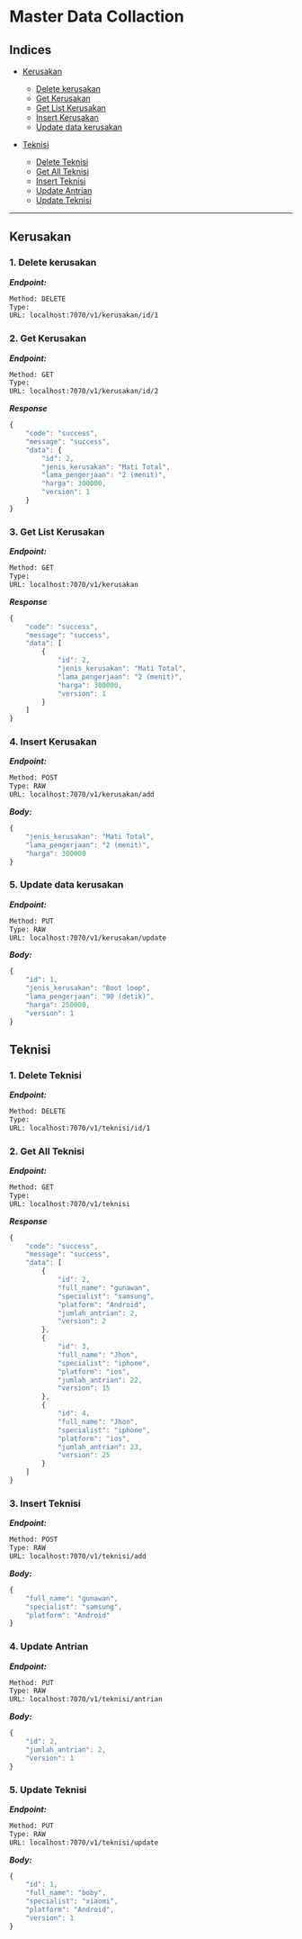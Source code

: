 
# Master Data Collaction



## Indices

* [Kerusakan](#kerusakan)

  * [Delete kerusakan](#1-delete-kerusakan)
  * [Get Kerusakan](#2-get-kerusakan)
  * [Get List Kerusakan](#3-get-list-kerusakan)
  * [Insert Kerusakan](#4-insert-kerusakan)
  * [Update data kerusakan](#5-update-data-kerusakan)

* [Teknisi](#teknisi)

  * [Delete Teknisi](#1-delete-teknisi)
  * [Get All Teknisi](#2-get-all-teknisi)
  * [Insert Teknisi](#3-insert-teknisi)
  * [Update Antrian](#4-update-antrian)
  * [Update Teknisi](#5-update-teknisi)


--------


## Kerusakan



### 1. Delete kerusakan



***Endpoint:***

```bash
Method: DELETE
Type: 
URL: localhost:7070/v1/kerusakan/id/1
```



### 2. Get Kerusakan



***Endpoint:***

```bash
Method: GET
Type: 
URL: localhost:7070/v1/kerusakan/id/2
```

***Response***

```js
{
    "code": "success",
    "message": "success",
    "data": {
        "id": 2,
        "jenis_kerusakan": "Mati Total",
        "lama_pengerjaan": "2 (menit)",
        "harga": 300000,
        "version": 1
    }
}
```


### 3. Get List Kerusakan



***Endpoint:***

```bash
Method: GET
Type: 
URL: localhost:7070/v1/kerusakan
```


***Response***

```js
{
    "code": "success",
    "message": "success",
    "data": [
        {
            "id": 2,
            "jenis_kerusakan": "Mati Total",
            "lama_pengerjaan": "2 (menit)",
            "harga": 300000,
            "version": 1
        }
    ]
}
```



### 4. Insert Kerusakan



***Endpoint:***

```bash
Method: POST
Type: RAW
URL: localhost:7070/v1/kerusakan/add
```



***Body:***

```js        
{
    "jenis_kerusakan": "Mati Total",
    "lama_pengerjaan": "2 (menit)",
    "harga": 300000
}
```



### 5. Update data kerusakan



***Endpoint:***

```bash
Method: PUT
Type: RAW
URL: localhost:7070/v1/kerusakan/update
```



***Body:***

```js        
{
    "id": 1,
    "jenis_kerusakan": "Boot loop",
    "lama_pengerjaan": "90 (detik)",
    "harga": 250000,
    "version": 1
}
```



## Teknisi



### 1. Delete Teknisi



***Endpoint:***

```bash
Method: DELETE
Type: 
URL: localhost:7070/v1/teknisi/id/1
```



### 2. Get All Teknisi



***Endpoint:***

```bash
Method: GET
Type: 
URL: localhost:7070/v1/teknisi
```

***Response***

```js
{
    "code": "success",
    "message": "success",
    "data": [
        {
            "id": 2,
            "full_name": "gunawan",
            "specialist": "samsung",
            "platform": "Android",
            "jumlah_antrian": 2,
            "version": 2
        },
        {
            "id": 3,
            "full_name": "Jhon",
            "specialist": "iphone",
            "platform": "ios",
            "jumlah_antrian": 22,
            "version": 15
        },
        {
            "id": 4,
            "full_name": "Jhon",
            "specialist": "iphone",
            "platform": "ios",
            "jumlah_antrian": 23,
            "version": 25
        }
    ]
}
```


### 3. Insert Teknisi



***Endpoint:***

```bash
Method: POST
Type: RAW
URL: localhost:7070/v1/teknisi/add
```



***Body:***

```js        
{
    "full_name": "gunawan",
    "specialist": "samsung",
    "platform": "Android"
}
```



### 4. Update Antrian



***Endpoint:***

```bash
Method: PUT
Type: RAW
URL: localhost:7070/v1/teknisi/antrian
```



***Body:***

```js        
{
    "id": 2,
    "jumlah_antrian": 2,
    "version": 1
}
```



### 5. Update Teknisi



***Endpoint:***

```bash
Method: PUT
Type: RAW
URL: localhost:7070/v1/teknisi/update
```



***Body:***

```js        
{
    "id": 1,
    "full_name": "boby",
    "specialist": "xiaomi",
    "platform": "Android",
    "version": 1
}
```

